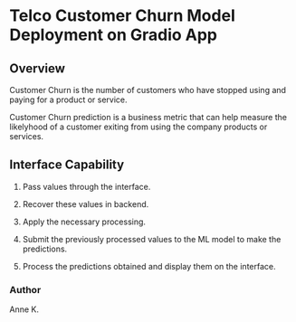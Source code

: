 # Telco Customer Churn Model Deployment on Gradio App

## Overview
Customer Churn is the number of customers who have stopped using and paying for a product or service. 

Customer Churn prediction is a business metric that can help measure the likelyhood of a customer exiting from using the company products or services.

## Interface Capability
1. Pass values through the interface.

2. Recover these values in backend.
3. Apply the necessary processing.

4. Submit the previously processed values to the ML model to make the predictions.
5. Process the predictions obtained and display them on the interface.


### Author
Anne K.

